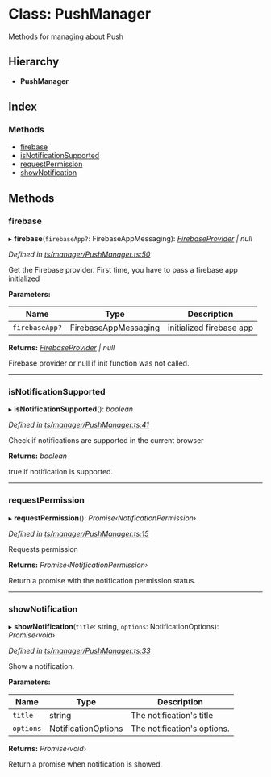 
# Class: PushManager

Methods for managing about Push

## Hierarchy

* **PushManager**

## Index

### Methods

* [firebase](pushmanager.md#firebase)
* [isNotificationSupported](pushmanager.md#isnotificationsupported)
* [requestPermission](pushmanager.md#requestpermission)
* [showNotification](pushmanager.md#shownotification)

## Methods

###  firebase

▸ **firebase**(`firebaseApp?`: FirebaseAppMessaging): *[FirebaseProvider](firebaseprovider.md) | null*

*Defined in [ts/manager/PushManager.ts:50](https://github.com/easy-pwa/easy-pwa-js/blob/1fe1473/src/ts/manager/PushManager.ts#L50)*

Get the Firebase provider. First time, you have to pass a firebase app initialized

**Parameters:**

Name | Type | Description |
------ | ------ | ------ |
`firebaseApp?` | FirebaseAppMessaging | initialized firebase app |

**Returns:** *[FirebaseProvider](firebaseprovider.md) | null*

Firebase provider or null if init function was not called.

___

###  isNotificationSupported

▸ **isNotificationSupported**(): *boolean*

*Defined in [ts/manager/PushManager.ts:41](https://github.com/easy-pwa/easy-pwa-js/blob/1fe1473/src/ts/manager/PushManager.ts#L41)*

Check if notifications are supported in the current browser

**Returns:** *boolean*

true if notification is supported.

___

###  requestPermission

▸ **requestPermission**(): *Promise‹NotificationPermission›*

*Defined in [ts/manager/PushManager.ts:15](https://github.com/easy-pwa/easy-pwa-js/blob/1fe1473/src/ts/manager/PushManager.ts#L15)*

Requests permission

**Returns:** *Promise‹NotificationPermission›*

Return a promise with the notification permission status.

___

###  showNotification

▸ **showNotification**(`title`: string, `options`: NotificationOptions): *Promise‹void›*

*Defined in [ts/manager/PushManager.ts:33](https://github.com/easy-pwa/easy-pwa-js/blob/1fe1473/src/ts/manager/PushManager.ts#L33)*

Show a notification.

**Parameters:**

Name | Type | Description |
------ | ------ | ------ |
`title` | string | The notification's title |
`options` | NotificationOptions | The notification's options. |

**Returns:** *Promise‹void›*

Return a promise when notification is showed.
